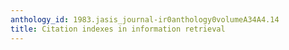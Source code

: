 ```yaml
---
anthology_id: 1983.jasis_journal-ir0anthology0volumeA34A4.14
title: Citation indexes in information retrieval
---
```

